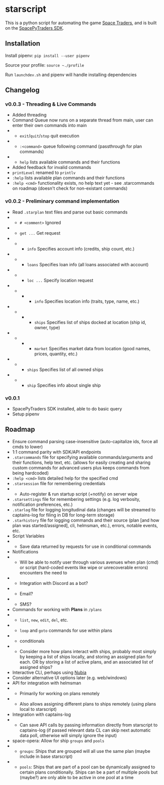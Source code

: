 # starscript

This is a python script for automating the game [Space Traders](https://spacetraders.io), and is built on the [SpacePyTraders SDK](https://github.com/ZacHooper/spacePyTraders).

## Installation

Install pipenv: `pip install --user pipenv`

Source your profile: `source ~./profile`

Run `launchdev.sh` and pipenv will handle installing dependencies

## Changelog

### v0.0.3 - Threading & Live Commands

- Added threading
- Command Queue now runs on a separate thread from main, user can enter their own commands into main
- - `exit`/`quit`/`stop` quit execution
- - `:<command>` queue following command (passthrough for plan commands)
- - `help` lists available commands and their functions
- Added feedback for invalid commands
- `printLevel` renamed to `printlv`
- `:help` lists available plan commands and their functions
- `:help <cmd>` functionality exists, no help text yet - see .starcommands on roadmap (doesn't check for non-existant commands)

### v0.0.2 - Preliminary command implementation

- Read `.starplan` text files and parse out basic commands
- - `# <comment>` Ignored
- - `get ...` Get request
- - - `info` Specifies account info (credits, ship count, etc.)
- - - `loans` Specifies loan info (all loans associated with account)
- - - `loc ...` Specify location request
- - - - `info` Specifies location info (traits, type, name, etc.)
- - - - `ships` Specifies list of ships docked at location (ship id, owner, type)
- - - - `market` Specifies market data from location (good names, prices, quantity, etc.)
- - - `ships` Specifies list of all owned ships
- - - `ship` Specifies info about single ship

### v0.0.1

- SpacePyTraders SDK installed, able to do basic query
- Setup pipenv

## Roadmap

- Ensure command parsing case-insensitive (auto-capitalize ids, force all cmds to lower)
- 1:1 command parity with SDK/API endpoints
- `.starcommands` file for specifying available commands/arguments and their functions, help text, etc. (allows for easily creating and sharing custom commands for advanced users plus keeps commands from being hardcoded)
- `:help <cmd>` lists detailed help for the specified cmd
- `.starsession` file for remembering credentials
- - Auto-register & run startup script (+notify) on server wipe
- `.starsettings` file for remembering settings (e.g. log verbosity, notification preferences, etc.)
- `.starlog` file for logging longitudinal data (changes will be streamed to captains-log for filing in DB for long-term storage)
- `.starhistory` file for logging commands and their source (plan \[and how plan was started/assigned], cli, helmsman, etc.), errors, notable events, etc.
- Script Variables
- - Save data returned by requests for use in conditional commands
- Notifications
- - Will be able to notify user through various avenues when plan (cmd) or script (hard-coded events like wipe or unrecoverable errors) encounters the need to
- - Integration with Discord as a bot?
- - Email?
- - SMS?
- Commands for working with **Plans** in `/plans`
- - `list`, `new`, `edit`, `del`, etc.
- - `loop` and `goto` commands for use within plans
- - conditionals
- - Consider more how plans interact with ships, probably most simply by keeping a list of ships locally, and storing an assigned plan for each. OR by storing a list of active plans, and an associated list of assigned ships?
- Interactive CLI, perhaps using [Nubia](https://github.com/facebookincubator/python-nubia)
- Consider alternative UI options later (e.g. web/windows)
- API for integration with helmsman
- - Primarily for working on plans remotely
- - Also allows assigning different plans to ships remotely (using plans local to starscript)
- Integration with captains-log
- - Can save API calls by passing information directly from starscript to captains-log (if passed relevant data CL can skip next automatic data poll, otherwise will simply ignore the input)
- space-opera: Allow for ship `groups` and `pools`
- - `groups`: Ships that are grouped will all use the same plan (maybe include in base starscript)
- - `pools`: Ships that are part of a pool can be dynamically assigned to certain plans conditionally. Ships can be a part of multiple pools but (maybe?) are only able to be active in one pool at a time
